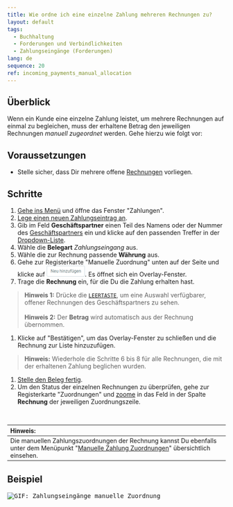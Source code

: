 ```yaml
---
title: Wie ordne ich eine einzelne Zahlung mehreren Rechnungen zu?
layout: default
tags:
  - Buchhaltung
  - Forderungen und Verbindlichkeiten
  - Zahlungseingänge (Forderungen)
lang: de
sequence: 20
ref: incoming_payments_manual_allocation
---
```


## Überblick
Wenn ein Kunde eine einzelne Zahlung leistet, um mehrere Rechnungen auf einmal zu begleichen, muss der erhaltene Betrag den jeweiligen Rechnungen *manuell zugeordnet* werden. Gehe hierzu wie folgt vor:

## Voraussetzungen
- Stelle sicher, dass Dir mehrere offene [Rechnungen](Zu_Auftrag_Rechnung_erstellen) vorliegen.

## Schritte
1. [Gehe ins Menü](Menu) und öffne das Fenster "Zahlungen".
1. [Lege einen neuen Zahlungseintrag an](Neuer_Datensatz_Fenster_Webui).
1. Gib im Feld **Geschäftspartner** einen Teil des Namens oder der Nummer des [Geschäftspartners](Neuer_Geschaeftspartner) ein und klicke auf den passenden Treffer in der [Dropdown-Liste](Keyboard_Shortcuts_Liste).
1. Wähle die **Belegart** *Zahlungseingang* aus.
1. Wähle die zur Rechnung passende **Währung** aus.
1. Gehe zur Registerkarte "Manuelle Zuordnung" unten auf der Seite und klicke auf !["Neu hinzufügen"](assets/Neu_hinzufuegen_Button.png). Es öffnet sich ein Overlay-Fenster.
1. Trage die **Rechnung** ein, für die Du die Zahlung erhalten hast.
 >**Hinweis 1:** Drücke die [`LEERTASTE`](Keyboard_Shortcuts_Liste), um eine Auswahl verfügbarer, offener Rechnungen des Geschäftspartners zu sehen.<br><br>
 >**Hinweis 2:** Der **Betrag** wird automatisch aus der Rechnung übernommen.

1. Klicke auf "Bestätigen", um das Overlay-Fenster zu schließen und die Rechnung zur Liste hinzuzufügen.
 >**Hinweis:** Wiederhole die Schritte 6 bis 8 für alle Rechnungen, die mit der erhaltenen Zahlung beglichen wurden.

1. [Stelle den Beleg fertig](BelegverarbeitungFertigstellen).
1. Um den Status der einzelnen Rechnungen zu überprüfen, gehe zur Registerkarte "Zuordnungen" und [zoome](Zoomen_in_Tabellenfeld) in das Feld in der Spalte **Rechnung** der jeweiligen Zuordnungszeile.

<br>

| **Hinweis:** |
| :--- |
| Die manuellen Zahlungszuordnungen der Rechnung kannst Du ebenfalls unter dem Menüpunkt "[Manuelle Zahlung Zuordnungen](Menu)" übersichtlich einsehen. |

## Beispiel
<kbd><img src="assets/Zahlungseingaenge_manuelle_Zuordnung.gif" alt="GIF: Zahlungseingänge manuelle Zuordnung"></kbd>
